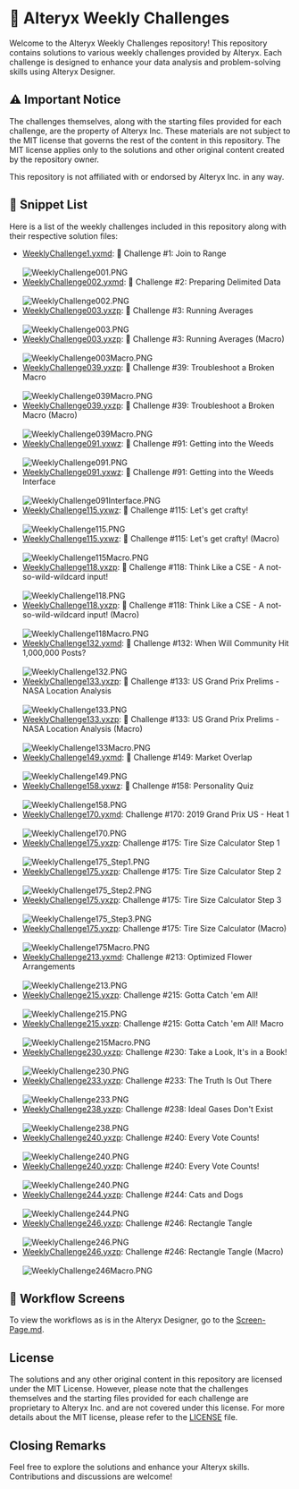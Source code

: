 # 🧩 Alteryx Weekly Challenges

Welcome to the Alteryx Weekly Challenges repository! This repository contains solutions to various weekly challenges provided by Alteryx. Each challenge is designed to enhance your data analysis and problem-solving skills using Alteryx Designer.

## ⚠️ Important Notice

The challenges themselves, along with the starting files provided for each challenge, are the property of Alteryx Inc. These materials are not subject to the MIT license that governs the rest of the content in this repository. The MIT license applies only to the solutions and other original content created by the repository owner.

This repository is not affiliated with or endorsed by Alteryx Inc. in any way.

## 📂 Snippet List

Here is a list of the weekly challenges included in this repository along with their respective solution files:
- [WeeklyChallenge1.yxmd](Workflow-Files/WeeklyChallenge001.yxmd): 📌 Challenge #1: Join to Range
<br><br> ![WeeklyChallenge001.PNG](Workflow-Screens/WeeklyChallenge001.PNG)
- [WeeklyChallenge002.yxmd](Workflow-Files/WeeklyChallenge002.yxmd): 📌 Challenge #2: Preparing Delimited Data
<br><br> ![WeeklyChallenge002.PNG](Workflow-Screens/WeeklyChallenge002.PNG)
- [WeeklyChallenge003.yxzp](Workflow-Files/WeeklyChallenge003.yxzp): 📌 Challenge #3: Running Averages
<br><br> ![WeeklyChallenge003.PNG](Workflow-Screens/WeeklyChallenge003.PNG)
- [WeeklyChallenge003.yxzp](Workflow-Files/WeeklyChallenge003.yxzp): 📌 Challenge #3: Running Averages (Macro)
<br><br> ![WeeklyChallenge003Macro.PNG](Workflow-Screens/WeeklyChallenge003Macro.PNG)
- [WeeklyChallenge039.yxzp](Workflow-Files/WeeklyChallenge039.yxzp): 📌 Challenge #39: Troubleshoot a Broken Macro
<br><br> ![WeeklyChallenge039Macro.PNG](Workflow-Screens/WeeklyChallenge039.PNG)
- [WeeklyChallenge039.yxzp](Workflow-Files/WeeklyChallenge039.yxzp): 📌 Challenge #39: Troubleshoot a Broken Macro (Macro)
<br><br> ![WeeklyChallenge039Macro.PNG](Workflow-Screens/WeeklyChallenge039Macro.PNG)
- [WeeklyChallenge091.yxwz](Workflow-Files/WeeklyChallenge091.yxwz): 📌 Challenge #91: Getting into the Weeds
<br><br> ![WeeklyChallenge091.PNG](Workflow-Screens/WeeklyChallenge091.PNG)
- [WeeklyChallenge091.yxwz](Workflow-Files/WeeklyChallenge091.yxwz): 📌 Challenge #91: Getting into the Weeds Interface
<br><br> ![WeeklyChallenge091Interface.PNG](Workflow-Screens/WeeklyChallenge091Interface.PNG)
- [WeeklyChallenge115.yxwz](Workflow-Files/WeeklyChallenge115.yxwz): 📌 Challenge #115: Let's get crafty!
<br><br> ![WeeklyChallenge115.PNG](Workflow-Screens/WeeklyChallenge115.PNG)
- [WeeklyChallenge115.yxwz](Workflow-Files/WeeklyChallenge115.yxwz): 📌 Challenge #115: Let's get crafty! (Macro)
<br><br> ![WeeklyChallenge115Macro.PNG](Workflow-Screens/WeeklyChallenge115Macro.PNG)
- [WeeklyChallenge118.yxzp](Workflow-Files/WeeklyChallenge118.yxwz): 📌 Challenge #118: Think Like a CSE - A not-so-wild-wildcard input!
<br><br> ![WeeklyChallenge118.PNG](Workflow-Screens/WeeklyChallenge118.PNG)
- [WeeklyChallenge118.yxzp](Workflow-Files/WeeklyChallenge118.yxwz): 📌 Challenge #118: Think Like a CSE - A not-so-wild-wildcard input! (Macro)
<br><br> ![WeeklyChallenge118Macro.PNG](Workflow-Screens/WeeklyChallenge118Macro.PNG)
- [WeeklyChallenge132.yxmd](Workflow-Files/WeeklyChallenge132.yxmd): 📌 Challenge #132: When Will Community Hit 1,000,000 Posts?
<br><br> ![WeeklyChallenge132.PNG](Workflow-Screens/WeeklyChallenge132.PNG)
- [WeeklyChallenge133.yxzp](Workflow-Files/WeeklyChallenge133.yxzp): 📌 Challenge #133: US Grand Prix Prelims - NASA Location Analysis
<br><br> ![WeeklyChallenge133.PNG](Workflow-Screens/WeeklyChallenge133.PNG)
- [WeeklyChallenge133.yxzp](Workflow-Files/WeeklyChallenge133.yxzp): 📌 Challenge #133: US Grand Prix Prelims - NASA Location Analysis (Macro)
<br><br> ![WeeklyChallenge133Macro.PNG](Workflow-Screens/WeeklyChallenge133Macro.PNG)
- [WeeklyChallenge149.yxmd](Workflow-Files/WeeklyChallenge149.yxmd): 📌 Challenge #149: Market Overlap
<br><br> ![WeeklyChallenge149.PNG](Workflow-Screens/WeeklyChallenge149.PNG)
- [WeeklyChallenge158.yxwz](Workflow-Files/WeeklyChallenge158.yxwz): 📌 Challenge #158: Personality Quiz
<br><br> ![WeeklyChallenge158.PNG](Workflow-Screens/WeeklyChallenge158.PNG)
- [WeeklyChallenge170.yxmd](Workflow-Files/WeeklyChallenge170): Challenge #170: 2019 Grand Prix US - Heat 1
<br><br> ![WeeklyChallenge170.PNG](Workflow-Screens/WeeklyChallenge170.PNG)
- [WeeklyChallenge175.yxzp](Workflow-Files/WeeklyChallenge175.yxzp): Challenge #175: Tire Size Calculator Step 1
<br><br> ![WeeklyChallenge175_Step1.PNG](Workflow-Screens/WeeklyChallenge175Step1.PNG)
- [WeeklyChallenge175.yxzp](Workflow-Files/WeeklyChallenge175.yxzp): Challenge #175: Tire Size Calculator Step 2
<br><br> ![WeeklyChallenge175_Step2.PNG](Workflow-Screens/WeeklyChallenge175Step2.PNG)
- [WeeklyChallenge175.yxzp](Workflow-Files/WeeklyChallenge175.yxzp): Challenge #175: Tire Size Calculator Step 3
<br><br> ![WeeklyChallenge175_Step3.PNG](Workflow-Screens/WeeklyChallenge175Step3.PNG)
- [WeeklyChallenge175.yxzp](Workflow-Files/WeeklyChallenge175.yxzp): Challenge #175: Tire Size Calculator (Macro)
<br><br> ![WeeklyChallenge175Macro.PNG](Workflow-Screens/WeeklyChallenge175Macro.PNG)
- [WeeklyChallenge213.yxmd](Workflow-Files/WeeklyChallenge213.yxmd): Challenge #213: Optimized Flower Arrangements
<br><br> ![WeeklyChallenge213.PNG](Workflow-Screens/WeeklyChallenge213.PNG)
- [WeeklyChallenge215.yxzp](Workflow-Files/WeeklyChallenge215.yxzp): Challenge #215: Gotta Catch 'em All!
<br><br> ![WeeklyChallenge215.PNG](Workflow-Screens/WeeklyChallenge215.PNG)
- [WeeklyChallenge215.yxzp](Workflow-Files/WeeklyChallenge215.yxzp): Challenge #215: Gotta Catch 'em All! Macro
<br><br> ![WeeklyChallenge215Macro.PNG](Workflow-Screens/WeeklyChallenge215Macro.PNG)
- [WeeklyChallenge230.yxzp](Workflow-Files/WeeklyChallenge230.yxzp): Challenge #230: Take a Look, It's in a Book!
<br><br> ![WeeklyChallenge230.PNG](Workflow-Screens/WeeklyChallenge230.PNG)
- [WeeklyChallenge233.yxzp](Workflow-Files/WeeklyChallenge233.yxzp): Challenge #233: The Truth Is Out There
<br><br> ![WeeklyChallenge233.PNG](Workflow-Screens/WeeklyChallenge233.PNG)
- [WeeklyChallenge238.yxzp](Workflow-Files/WeeklyChallenge238.yxzp): Challenge #238: Ideal Gases Don't Exist
<br><br> ![WeeklyChallenge238.PNG](Workflow-Screens/WeeklyChallenge238.PNG)
- [WeeklyChallenge240.yxzp](Workflow-Files/WeeklyChallenge240.yxzp): Challenge #240: Every Vote Counts!
<br><br> ![WeeklyChallenge240.PNG](Workflow-Screens/WeeklyChallenge240.PNG)
- [WeeklyChallenge240.yxzp](Workflow-Files/WeeklyChallenge240.yxzp): Challenge #240: Every Vote Counts!
<br><br> ![WeeklyChallenge240.PNG](Workflow-Screens/WeeklyChallenge240Macro.PNG)
- [WeeklyChallenge244.yxzp](Workflow-Files/WeeklyChallenge244.yxzp): Challenge #244: Cats and Dogs
<br><br> ![WeeklyChallenge244.PNG](Workflow-Screens/WeeklyChallenge244.PNG)
- [WeeklyChallenge246.yxzp](Workflow-Files/WeeklyChallenge246.yxwz): Challenge #246: Rectangle Tangle
<br><br> ![WeeklyChallenge246.PNG](Workflow-Screens/WeeklyChallenge246.PNG)
- [WeeklyChallenge246.yxzp](Workflow-Files/WeeklyChallenge246.yxwz): Challenge #246: Rectangle Tangle (Macro)
<br><br> ![WeeklyChallenge246Macro.PNG](Workflow-Screens/WeeklyChallenge246Macro.PNG)

## 📝 Workflow Screens

To view the workflows as is in the Alteryx Designer, go to the [Screen-Page.md](Workflow-Screens/Screen-Page.md).

## License
The solutions and any other original content in this repository are licensed under the MIT License. However, please note that the challenges themselves and the starting files provided for each challenge are proprietary to Alteryx Inc. and are not covered under this license. For more details about the MIT license, please refer to the [LICENSE](LICENSE) file.

## Closing Remarks

Feel free to explore the solutions and enhance your Alteryx skills. Contributions and discussions are welcome!
